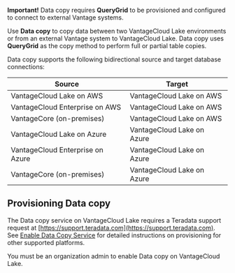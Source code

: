 **Important!** Data copy requires **QueryGrid** to be provisioned and configured to connect to external Vantage systems.

Use **Data copy** to copy data between two VantageCloud Lake environments or from an external Vantage system to VantageCloud Lake. Data copy uses **QueryGrid** as the copy method to perform full or partial table copies.

Data copy supports the following bidirectional source and target database connections:

|Source|Target|
|-------|-------|
|VantageCloud Lake on AWS|VantageCloud Lake on AWS|
|VantageCloud Enterprise on AWS|VantageCloud Lake on AWS|
|VantageCore (on-premises)|VantageCloud Lake on AWS|
|VantageCloud Lake on Azure|VantageCloud Lake on Azure|
|VantageCloud Enterprise on Azure|VantageCloud Lake on Azure|
|VantageCore (on-premises)|VantageCloud Lake on Azure|

## Provisioning Data copy


The Data copy service on VantageCloud Lake requires a Teradata support request at [https://support.teradata.com](https://support.teradata.com). See [Enable Data Copy Service](https://docs.teradata.com/access/sources/dita/topic?dita:topicPath=zmv1694773546514.dita&utm_source=console&utm_medium=iph) for detailed instructions on provisioning for other supported platforms.

You must be an organization admin to enable Data copy on VantageCloud Lake.

